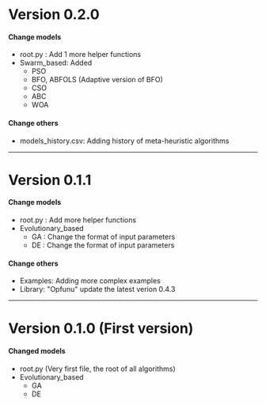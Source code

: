 # Version 0.2.0 

#### Change models
+ root.py : Add 1 more helper functions
+ Swarm_based: Added
    * PSO
    * BFO, ABFOLS (Adaptive version of BFO)
    * CSO
    * ABC
    * WOA

#### Change others
+ models_history.csv: Adding history of meta-heuristic algorithms
    
---------------------------------------------------------------------
# Version 0.1.1 

#### Change models
+ root.py : Add more helper functions
+ Evolutionary_based
    * GA : Change the format of input parameters
    * DE : Change the format of input parameters
#### Change others
+ Examples: Adding more complex examples
+ Library: "Opfunu" update the latest verion 0.4.3
    
---------------------------------------------------------------------
# Version 0.1.0 (First version)

#### Changed models
+ root.py (Very first file, the root of all algorithms)
+ Evolutionary_based
    * GA
    * DE

